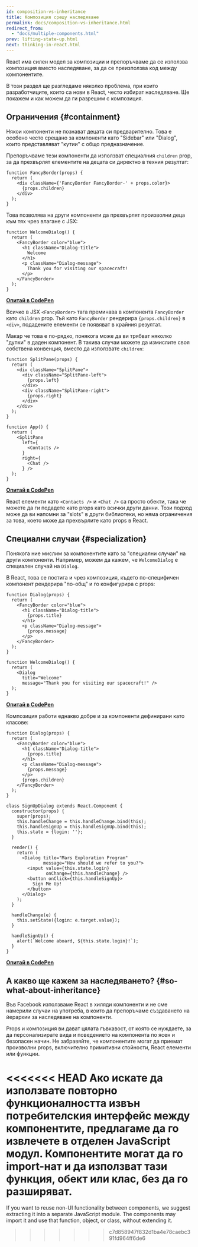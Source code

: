 ```yaml
---
id: composition-vs-inheritance
title: Композиция срещу наследяване
permalink: docs/composition-vs-inheritance.html
redirect_from:
  - "docs/multiple-components.html"
prev: lifting-state-up.html
next: thinking-in-react.html
---
```


React има силен модел за композиции и препоръчваме да се използва композиция вместо наследяване, за да се преизползва код между компонентите.

В този раздел ще разгледаме няколко проблема, при които разработчиците, които са нови в React, често избират наследяване. Ще покажем и как можем да ги разрешим с композиция.

## Ограничения {#containment}

Някои компоненти не познават децата си предварително. Това е особено често срещано за компоненти като "Sidebar" или "Dialog", които представляват "кутии" с общо предназначение.

Препоръчваме тези компоненти да използват специалния `children` prop, за да прехвърлят елементите на децата си директно в техния резултат:

```js{4}
function FancyBorder(props) {
  return (
    <div className={'FancyBorder FancyBorder-' + props.color}>
      {props.children}
    </div>
  );
}
```

Това позволява на други компоненти да прехвърлят произволни деца към тях чрез влагане с JSX:

```js{4-9}
function WelcomeDialog() {
  return (
    <FancyBorder color="blue">
      <h1 className="Dialog-title">
        Welcome
      </h1>
      <p className="Dialog-message">
        Thank you for visiting our spacecraft!
      </p>
    </FancyBorder>
  );
}
```

**[Опитай в CodePen](https://codepen.io/gaearon/pen/ozqNOV?editors=0010)**

Всичко в JSX `<FancyBorder>` тагa преминава в компонента `FancyBorder` като `children` prop. Тъй като `FancyBorder` рендерира `{props.children}` в `<div>`, подадените елементи се появяват в крайния резултат.

Макар че това е по-рядко, понякога може да ви трябват няколко "дупки" в даден компонент. В такива случаи можете да измислите своя собствена конвенция, вместо да използвате `children`:

```js{5,8,18,21}
function SplitPane(props) {
  return (
    <div className="SplitPane">
      <div className="SplitPane-left">
        {props.left}
      </div>
      <div className="SplitPane-right">
        {props.right}
      </div>
    </div>
  );
}

function App() {
  return (
    <SplitPane
      left={
        <Contacts />
      }
      right={
        <Chat />
      } />
  );
}
```

[**Опитай в CodePen**](https://codepen.io/gaearon/pen/gwZOJp?editors=0010)

React елементи като `<Contacts />` и `<Chat />` са просто обекти, така че можете да ги подадете като props като всички други данни. Този подход може да ви напомни за "slots" в други библиотеки, но няма ограничения за това, което може да прехвърлите като props в React.

## Специални случаи {#specialization}

Понякога ние мислим за компонентите като за "специални случаи" на други компоненти. Например, можем да кажем, че `WelcomeDialog` е специален случай на `Dialog`.

В React, това се постига и чрез композиция, където по-специфичен компонент рендерира "по-общ" и го конфигурира с props:

```js{5,8,16-18}
function Dialog(props) {
  return (
    <FancyBorder color="blue">
      <h1 className="Dialog-title">
        {props.title}
      </h1>
      <p className="Dialog-message">
        {props.message}
      </p>
    </FancyBorder>
  );
}

function WelcomeDialog() {
  return (
    <Dialog
      title="Welcome"
      message="Thank you for visiting our spacecraft!" />
  );
}
```

[**Опитай в CodePen**](https://codepen.io/gaearon/pen/kkEaOZ?editors=0010)

Композиция работи еднакво добре и за компоненти дефинирани като класове:

```js{10,27-31}
function Dialog(props) {
  return (
    <FancyBorder color="blue">
      <h1 className="Dialog-title">
        {props.title}
      </h1>
      <p className="Dialog-message">
        {props.message}
      </p>
      {props.children}
    </FancyBorder>
  );
}

class SignUpDialog extends React.Component {
  constructor(props) {
    super(props);
    this.handleChange = this.handleChange.bind(this);
    this.handleSignUp = this.handleSignUp.bind(this);
    this.state = {login: ''};
  }

  render() {
    return (
      <Dialog title="Mars Exploration Program"
              message="How should we refer to you?">
        <input value={this.state.login}
               onChange={this.handleChange} />
        <button onClick={this.handleSignUp}>
          Sign Me Up!
        </button>
      </Dialog>
    );
  }

  handleChange(e) {
    this.setState({login: e.target.value});
  }

  handleSignUp() {
    alert(`Welcome aboard, ${this.state.login}!`);
  }
}
```

[**Опитай в CodePen**](https://codepen.io/gaearon/pen/gwZbYa?editors=0010)

## А какво ще кажем за наследяването? {#so-what-about-inheritance}

Във Facebook използваме React в хиляди компоненти и не сме намерили случаи на употреба, в които да препоръчаме създаването на йерархии за наследяване на компоненти.

Props и композиция ви дават цялата гъвкавост, от която се нуждаете, за да персонализирате вида и поведението на компонента по ясен и безопасен начин. Не забравяйте, че компонентите могат да приемат произволни props, включително примитивни стойности, React елементи или функции.

<<<<<<< HEAD
Ако искате да използвате повторно функционалността извън потребителския интерфейс между компонентите, предлагаме да го извлечете в отделен JavaScript модул. Компонентите могат да го import-нат и да използват тази функция, обект или клас, без да го разширяват.
=======
If you want to reuse non-UI functionality between components, we suggest extracting it into a separate JavaScript module. The components may import it and use that function, object, or class, without extending it.
>>>>>>> c7d858947f832d1ba4e78caebc391fd964ff6de6
